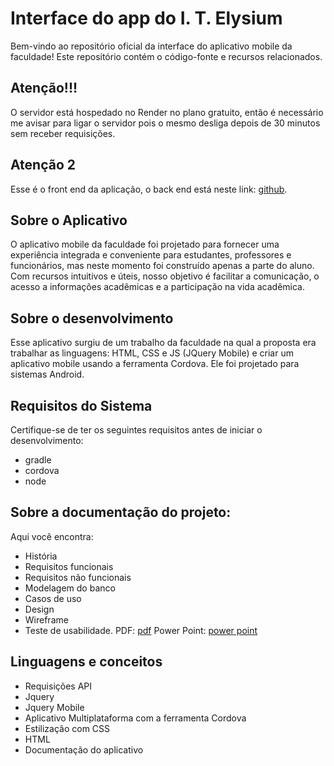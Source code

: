 # Interface do app do I. T. Elysium

Bem-vindo ao repositório oficial da interface do aplicativo mobile da faculdade! Este repositório contém o código-fonte e recursos relacionados.

## Atenção!!!
O servidor está hospedado no Render no plano gratuito, então é necessário me avisar para ligar o servidor pois o mesmo desliga depois de 30 minutos sem receber requisições.

## Atenção 2
Esse é o front end da aplicação, o back end está neste link: [github](https://github.com/ahmourao/API-Elyisum).

## Sobre o Aplicativo
O aplicativo mobile da faculdade foi projetado para fornecer uma experiência integrada e conveniente para estudantes, professores e funcionários, mas neste momento foi construído apenas a parte do aluno.
Com recursos intuitivos e úteis, nosso objetivo é facilitar a comunicação, o acesso a informações acadêmicas e a participação na vida acadêmica.

## Sobre o desenvolvimento
Esse aplicativo surgiu de um trabalho da faculdade na qual a proposta era trabalhar as linguagens: HTML, CSS e JS (JQuery Mobile) e criar um aplicativo mobile usando a ferramenta Cordova. Ele foi projetado para sistemas Android.

## Requisitos do Sistema
Certifique-se de ter os seguintes requisitos antes de iniciar o desenvolvimento:
+ gradle
+ cordova
+ node

## Sobre a documentação do projeto: 
Aqui você encontra:
+ História
+ Requisitos funcionais
+ Requisitos não funcionais
+ Modelagem do banco
+ Casos de uso
+ Design
+ Wireframe
+ Teste de usabilidade.
PDF: [pdf](https://drive.google.com/file/d/1zkGKrio5Tw3BlaOhEUHQ__ccNgr0yKgS/view?usp=drive_link)
Power Point: [power point](https://docs.google.com/presentation/d/1hewS-pqGZ0eScDI8zxlD4g4kHldUbq2c/edit?usp=drive_link&ouid=101156124608605422335&rtpof=true&sd=true)

## Linguagens e conceitos
+ Requisições API 
+ Jquery
+ Jquery Mobile
+ Aplicativo Multiplataforma com a ferramenta Cordova
+ Estilização com CSS
+ HTML
+ Documentação do aplicativo

